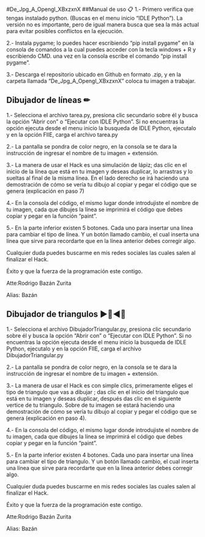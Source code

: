 #De_Jpg_A_Opengl_XBxzxnX
##Manual de uso 📋
1.- Primero verifica que tengas instalado python. (Buscas en el menu inicio “IDLE Python”). La versión no es importante, pero de igual manera busca que sea la más actual para evitar posibles conflictos en la ejecución.

2.- Instala pygame; lo puedes hacer escribiendo “pip install pygame” en la consola de comandos a la cual puedes acceder con la tecla windows + R y escribiendo CMD. una vez en la consola escribe el comando “pip install pygame”.

3.- Descarga el repositorio ubicado en Github en formato .zip, y en la carpeta llamada “De_Jpg_A_Opengl_XBxzxnX” coloca tu imagen a trabajar.

## Dibujador de líneas ✏

1.- Selecciona el archivo tarea.py, presiona clic secundario sobre él y busca la opción “Abrir con” o “Ejecutar con IDLE Python”. Si no encuentras la opción ejecuta desde el menu inicio la busqueda de IDLE Python, ejecutalo y en la opción FIlE, carga el archivo tarea.py

2.- La pantalla se pondra de color negro, en la consola se te dara la instrucción de ingresar el nombre de tu imagen + extensión.

3.- La manera de usar el Hack es una simulación de lápiz; das clic en el inicio de la línea que está en tu imagen y deseas duplicar, lo arrastras y lo sueltas al final de la misma línea. En el lado derecho se irá haciendo una demostración de cómo se vería tu dibujo al copiar y pegar el código que se genera (explicación en paso 7)

4.- En la consola del código, el mismo lugar donde introdujiste el nombre de tu imagen, cada que dibujes la línea se imprimirá el código que debes copiar y pegar en la función “paint”.

5.- En la parte inferior existen 5 botones. Cada uno para insertar una línea para cambiar el tipo de línea. Y un botón llamado cambio, el cual inserta una línea que sirve para recordarte que en la línea anterior debes corregir algo.

Cualquier duda puedes buscarme en mis redes sociales las cuales salen al finalizar el Hack.

Éxito y que la fuerza de la programación este contigo.

Atte:Rodrigo Bazán Zurita

Alias: Bazán 

## Dibujador de triangulos ▶🔼◀🔽

1.- Selecciona el archivo DibujadorTriangular.py, presiona clic secundario sobre él y busca la opción “Abrir con” o “Ejecutar con IDLE Python”. Si no encuentras la opción ejecuta desde el menu inicio la busqueda de IDLE Python, ejecutalo y en la opción FIlE, carga el archivo DibujadorTriangular.py

2.- La pantalla se pondra de color negro, en la consola se te dara la instrucción de ingresar el nombre de tu imagen + extensión.

3.- La manera de usar el Hack es con simple clics, primeramente eliges el tipo de triangulo que vas a dibujar ; das clic en el inicio del triangulo que está en tu imagen y deseas duplicar, después das clic en el siguiente vertice de tu triangulo. Sobre de tu imagen se estará haciendo una demostración de cómo se vería tu dibujo al copiar y pegar el código que se genera (explicación en paso 4).

4.- En la consola del código, el mismo lugar donde introdujiste el nombre de tu imagen, cada que dibujes la línea se imprimirá el código que debes copiar y pegar en la función “paint”.

5.- En la parte inferior existen 4 botones. Cada uno para insertar una línea para cambiar el tipo de triangulo. Y un botón llamado cambio, el cual inserta una línea que sirve para recordarte que en la línea anterior debes corregir algo.

Cualquier duda puedes buscarme en mis redes sociales las cuales salen al finalizar el Hack.

Éxito y que la fuerza de la programación este contigo.

Atte:Rodrigo Bazán Zurita

Alias: Bazán 


